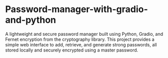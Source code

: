 # Password-manager-with-gradio-and-python
A lightweight and secure password manager built using Python, Gradio, and Fernet encryption from the cryptography library.  This project provides a simple web interface to add, retrieve, and generate strong passwords, all stored locally and securely encrypted using a master password.
